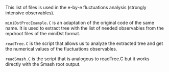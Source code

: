 This list of files is used in the e-by-e fluctuations analysis (strongly intensive observables).

`miniDstProcExample.C` is an adaptation of the original code of the same name. It is used to extract tree with the list of needed observables from the mpdroot files of the miniDst format.

`readTree.C` is the script that allows us to analyze the extracted tree and get the numerical values of the fluctuations observables.

`readSmash.C` is the script that is analogous to readTree.C but it works directly with the Smash root output.
